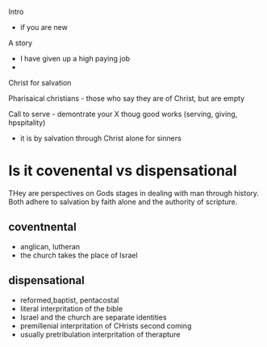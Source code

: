 
Intro
- if you are new

A story 

* I have given up a high paying job
* 

Christ for salvation

Pharisaical christians - those who say they are of Christ, but are empty

Call to serve -  demontrate your X thoug good works (serving, giving, hpspitality)


- it is by salvation through Christ alone for sinners

# Is it covenental vs dispensational

THey are perspectives on Gods stages in dealing with man through history. Both adhere to salvation by faith alone and the authority of scripture.

## coventnental 

- anglican, lutheran
- the church takes the place of Israel

## dispensational 

- reformed,baptist, pentacostal
- literal interpritation of the bible
- Israel and the church are separate identities
- premillenial interpritation of CHrists second coming
- usually pretribulation interpritation of therapture